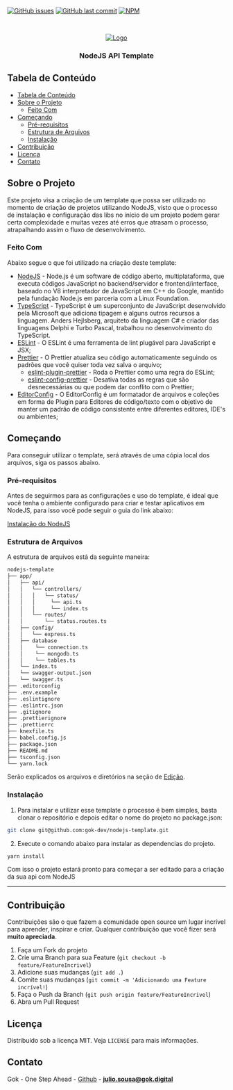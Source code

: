 <!-- PROJECT SHIELDS -->

[![GitHub issues](https://img.shields.io/github/issues-raw/gok-dev/react-native-template-gok-typescript.svg)](https://github.com/gok-dev/react-native-template-gok-typescript/issues)
[![GitHub last commit](https://img.shields.io/github/last-commit/gok-dev/react-native-template-gok-typescript.svg)](https://github.com/gok-dev/react-native-template-gok-typescript/commits/master)
[![NPM](https://img.shields.io/npm/l/react-native-template-gok-typescript.svg)](https://choosealicense.com/licenses/mit)

<!-- PROJECT LOGO -->
<br />
<p align="center">
  <a href="https://gok.digital">
    <img src="https://avatars1.githubusercontent.com/u/44470542?s=200&v=4" alt="Logo">
  </a>

  <h3 align="center">NodeJS API Template</h3>
</p>

<!-- TABLE OF CONTENTS -->

## Tabela de Conteúdo

- [Tabela de Conteúdo](#tabela-de-conte%C3%BAdo)
- [Sobre o Projeto](#sobre-o-projeto)
  - [Feito Com](#feito-com)
- [Começando](#come%C3%A7ando)
  - [Pré-requisitos](#pr%C3%A9-requisitos)
  - [Estrutura de Arquivos](#estrutura-de-arquivos)
  - [Instalação](#instala%C3%A7%C3%A3o)
- [Contribuição](#contribui%C3%A7%C3%A3o)
- [Licença](#licen%C3%A7a)
- [Contato](#contato)

<!-- ABOUT THE PROJECT -->

## Sobre o Projeto

Este projeto visa a criação de um template que possa ser utilizado no momento de criação de projetos utilizando NodeJS, visto que o processo de instalação e configuração das libs no início de um projeto podem gerar certa complexidade e muitas vezes até erros que atrasam o processo, atrapalhando assim o fluxo de desenvolvimento.

### Feito Com

Abaixo segue o que foi utilizado na criação deste template:

- [NodeJS](https://nodejs.org) - Node.js é um software de código aberto, multiplataforma, que executa códigos JavaScript no backend/servidor e frontend/interface, baseado no V8 interpretador de JavaScript em C++ do Google, mantido pela fundação Node.js em parceria com a Linux Foundation. 
- [TypeScript](https://www.typescriptlang.org/) - TypeScript é um superconjunto de JavaScript desenvolvido pela Microsoft que adiciona tipagem e alguns outros recursos a linguagem. Anders Hejlsberg, arquiteto da linguagem C# e criador das linguagens Delphi e Turbo Pascal, trabalhou no desenvolvimento do TypeScript.
- [ESLint](https://eslint.org/) - O ESLint é uma ferramenta de lint plugável para JavaScript e JSX;
- [Prettier](https://prettier.io/) - O Prettier atualiza seu código automaticamente seguindo os padrões que você quiser toda vez salva o arquivo;
  - [eslint-plugin-prettier](https://github.com/prettier/eslint-plugin-prettier) - Roda o Prettier como uma regra do ESLint;
  - [eslint-config-prettier](https://github.com/prettier/eslint-config-prettier) - Desativa todas as regras que são desnecessárias ou que podem dar conflito com o Prettier;
- [EditorConfig](https://editorconfig.org/) - O EditorConfig é um formatador de arquivos e coleções em forma de Plugin para Editores de código/texto com o objetivo de manter um padrão de código consistente entre diferentes editores, IDE's ou ambientes;

<!-- GETTING STARTED -->

## Começando

Para conseguir utilizar o template, será através de uma cópia local dos arquivos, siga os passos abaixo.

### Pré-requisitos

Antes de seguirmos para as configurações e uso do template, é ideal que você tenha o ambiente configurado para criar e testar aplicativos em NodeJS, para isso você pode seguir o guia do link abaixo:

[Instalação do NodeJS](https://nodejs.org/en/download/)

### Estrutura de Arquivos

A estrutura de arquivos está da seguinte maneira:

```bash
nodejs-template
├── app/
│   ├── api/
│   │   └── controllers/
│   │   │   └── status/
│   │   │     └── api.ts
│   │   │     └── index.ts
│   │   └── routes/
│   │       └── status.routes.ts
│   ├── config/
│   │   └── express.ts
│   ├── database
│   │    └── connection.ts
│   │    └── mongodb.ts
│   │    └── tables.ts
│   └── index.ts
│   └── swagger-output.json
│   └── swagger.ts
├── .editorconfig
├── .env.example
├── .eslintignore
├── .eslintrc.json
├── .gitignore
├── .prettierignore
├── .prettierrc
├── knexfile.ts
├── babel.config.js
├── package.json
├── README.md
├── tsconfig.json
└── yarn.lock
```

Serão explicados os arquivos e diretórios na seção de [Edição](#edição).

### Instalação

1. Para instalar e utilizar esse template o processo é bem simples, basta clonar o repositório e depois editar o nome do projeto no package.json:

```sh
git clone git@github.com:gok-dev/nodejs-template.git
```

2. Execute o comando abaixo para instalar as dependencias do projeto.

```sh
yarn install
```

Com isso o projeto estará pronto para começar a ser editado para a criação da sua api com NodeJS

---

<!-- CONTRIBUTING -->

## Contribuição

Contribuições são o que fazem a comunidade open source um lugar incrível para aprender, inspirar e criar. Qualquer contribuição que você fizer será **muito apreciada**.

1. Faça um Fork do projeto
2. Crie uma Branch para sua Feature (`git checkout -b feature/FeatureIncrivel`)
3. Adicione suas mudanças (`git add .`)
4. Comite suas mudanças (`git commit -m 'Adicionando uma Feature incrível!`)
5. Faça o Push da Branch (`git push origin feature/FeatureIncrivel`)
6. Abra um Pull Request

<!-- LICENSE -->

## Licença

Distribuído sob a licença MIT. Veja `LICENSE` para mais informações.

<!-- CONTACT -->

## Contato

Gok - One Step Ahead - [Github](https://github.com/gok-dev) - **julio.sousa@gok.digital**
